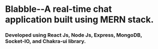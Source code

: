 # Blabble--A real-time chat application built using MERN stack.

### Developed using React Js, Node Js, Express, MongoDB, Socket-IO, and Chakra-ui library.
